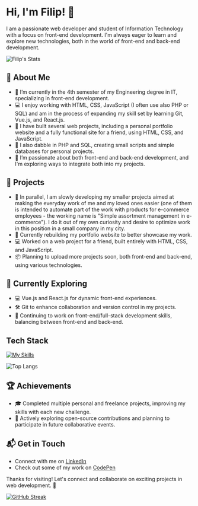 # Hi, I'm Filip! 👋

I am a passionate web developer and student of Information Technology with a focus on front-end development. I'm always eager to learn and explore new technologies, both in the world of front-end and back-end development.

![Filip's Stats](https://github-readme-stats.vercel.app/api?username=breskyy&theme=vue-dark&show_icons=true&hide_border=true&count_private=true)

## 🚀 About Me

- 🔭 I’m currently in the 4th semester of my Engineering degree in IT, specializing in front-end development.
- 💻 I enjoy working with HTML, CSS, JavaScript (I often use also PHP or SQL) and am in the process of expanding my skill set by learning Git, Vue.js, and React.js.
- 🎨 I have built several web projects, including a personal portfolio website and a fully functional site for a friend, using HTML, CSS, and JavaScript.
- 🔧 I also dabble in PHP and SQL, creating small scripts and simple databases for personal projects.
- 🌱 I’m passionate about both front-end and back-end development, and I'm exploring ways to integrate both into my projects.

## 💼 Projects

- 🛒 In parallel, I am slowly developing my smaller projects aimed at making the everyday work of me and my loved ones easier (one of them is intended to automate part of the work with products for e-commerce employees - the working name is "Simple assortment management in e-commerce"). I do it out of my own curiosity and desire to optimize work in this position in a small company in my city.
- 🚧 Currently rebuilding my portfolio website to better showcase my work.
- 💻 Worked on a web project for a friend, built entirely with HTML, CSS, and JavaScript.
- 📦 Planning to upload more projects soon, both front-end and back-end, using various technologies.

## 🌱 Currently Exploring

- 💻 Vue.js and React.js for dynamic front-end experiences.
- 🛠️ Git to enhance collaboration and version control in my projects.
- 🔄 Continuing to work on front-end/full-stack development skills, balancing between front-end and back-end.

## Tech Stack
[![My Skills](https://skillicons.dev/icons?i=html,css,js,php,mysql)](https://skillicons.dev)

![Top Langs](https://github-readme-stats.vercel.app/api/top-langs/?username=breskyy&layout=compact&bg_color=151515)

## 🏆 Achievements

- 🎓 Completed multiple personal and freelance projects, improving my skills with each new challenge.
- 🚀 Actively exploring open-source contributions and planning to participate in future collaborative events.

## 📬 Get in Touch

- Connect with me on [LinkedIn](https://www.linkedin.com/in/bresky/)
- Check out some of my work on [CodePen](https://codepen.io/bresky)

Thanks for visiting! Let's connect and collaborate on exciting projects in web development. 🚀

[![GitHub Streak](https://streak-stats.demolab.com?user=breskyy&theme=dark&hide_border=true)](https://git.io/streak-stats)
